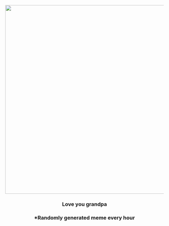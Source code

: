 <p align="center">
        <img src="https://i.redd.it/zvptyfdbdbo91.jpg" width="600" height="600">
        </p>
        <h3 align="center">Love you grandpa</h3>
        <h3 align="center">*Randomly generated meme every hour</h3>
    